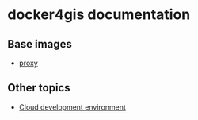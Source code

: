 # docker4gis documentation

## Base images

- [proxy](proxy/proxy.md)

## Other topics

- [Cloud development environment](clouddevenv/clouddevenv.md)
